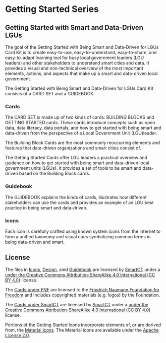 # Getting Started Series
## Getting Started with Smart and Data-Driven LGUs
The goal of the Getting Started with Being Smart and Data-Driven for LGUs Card Kit is to create easy-to-use, easy-to-understand, easy-to-share, and easy-to-adapt learning tool for busy local government leaders (LGU leaders) and other stakeholders to understand smart cities and data. It provides a visual and non-technical overview of the most important elements, actions, and aspects that make up a smart and data-driven local government.

The Getting Started with Being Smart and Data-Driven for LGUs Card Kit consists of a CARD SET and a GUIDEBOOK. 

### Cards
The CARD SET is made up of two kinds of cards: BUILDING BLOCKS and GETTING STARTED cards. These cards introduce concepts such as open data, data literacy, data portals, and how to get started with being smart and data-driven from the perspective of a Local
Government Unit (LGU)leader.

The Building Block Cards are the most commonly reoccurring elements and features that data-driven organizations and smart cities consist of.

The Getting Started Cards offer LGU leaders a practical overview and guidance on how
to get started with being smart and data-driven local government units (LGUs). It provides a set of tools to be smart and data-driven based on the Building Block cards.

### Guidebook
The GUIDEBOOK explains the kinds of cards, illustrates how different stakeholders can use the cards and provides an example of an LGU best practice in being smart and data-driven.

### Icons
Each icon is carefully crafted using known system icons from the internet to form a unified taxonomy and visual cues symbolizing common terms in being data-driven and smart.

## License
The files in [Icons](getting-started_icons), [Design](getting-started_design), amd [Guidebook](getting-started_guidebook) are licensed by [SmartCT](https://smartct.org) under a [ under the Creative Commons Attribution-ShareAlike 4.0 International (CC BY 4.0)](https://creativecommons.org/licenses/by-sa/4.0/) license.

The [Cards under FNF](getting-started_cards/fnf/) are licensed to the [Friedrich Naumann Foundation for Freedom](https://www.freiheit.org/philippines) and includes copyrighted materials (e.g. logos) by the Foundation.

The [Cards under SmartCT](getting-started_cards/smartct/) are licensed by [SmartCT](https://smartct.org) under a [ under the Creative Commons Attribution-ShareAlike 4.0 International (CC BY 4.0)](https://creativecommons.org/licenses/by-sa/4.0/) license.

Portions of the Getting Started Icons incorporate elements of, or are derived from, the [Material icons](https://fonts.google.com/icons). The Material icons are available under the [Apache License 2.0](https://www.apache.org/licenses/LICENSE-2.0.html).